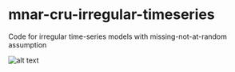 # mnar-cru-irregular-timeseries
Code for irregular time-series models with missing-not-at-random assumption

![alt text]([http://url/to/img.png](https://github.com/tufts-ml/mnar-cru-irregular-timeseries/blob/main/toydata_extrapolation.pdf)https://github.com/tufts-ml/mnar-cru-irregular-timeseries/blob/main/toydata_extrapolation.png)
